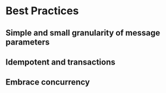 Best Practices
===============

Simple and small granularity of message parameters
---------------------------------------------------


Idempotent and transactions
---------------------------


Embrace concurrency
-------------------